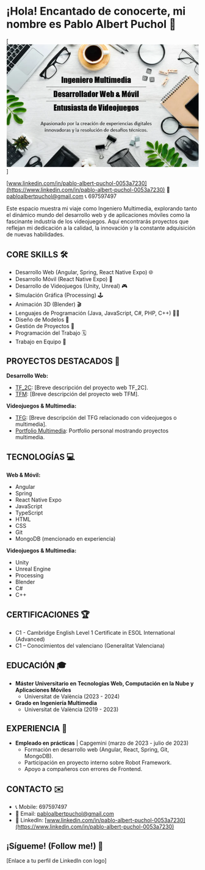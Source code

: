 # ¡Hola! Encantado de conocerte, mi nombre es Pablo Albert Puchol 👋

[![Ingeniero Multimedia - Desarrollo Web & Videojuegos](entrada.png)]

[www.linkedin.com/in/pablo-albert-puchol-0053a7230](https://www.linkedin.com/in/pablo-albert-puchol-0053a7230) 📧 [pabloalbertpuchol@gmail.com](mailto:pabloalbertpuchol@gmail.com) 📞 697597497

Este espacio muestra mi viaje como Ingeniero Multimedia, explorando tanto el dinámico mundo del desarrollo web y de aplicaciones móviles como la fascinante industria de los videojuegos. Aquí encontrarás proyectos que reflejan mi dedicación a la calidad, la innovación y la constante adquisición de nuevas habilidades.

## CORE SKILLS 🛠️

- Desarrollo Web (Angular, Spring, React Native Expo) 🌐
- Desarrollo Móvil (React Native Expo) 📱
- Desarrollo de Videojuegos (Unity, Unreal) 🎮
- Simulación Gráfica (Processing) 🕹️
- Animación 3D (Blender) 🎬
- Lenguajes de Programación (Java, JavaScript, C#, PHP, C++) 👨‍💻
- Diseño de Modelos 📐
- Gestión de Proyectos 📂
- Programación del Trabajo 🗓️
- Trabajo en Equipo 🤝

## PROYECTOS DESTACADOS 🌟

**Desarrollo Web:**

- [TF_2C](https://github.com/escorpioap2001/TF_2C): [Breve descripción del proyecto web TF_2C].
- [TFM](https://github.com/escorpioap2001/TFM): [Breve descripción del proyecto web TFM].

**Videojuegos & Multimedia:**

- [TFG](https://github.com/escorpioap2001/TFG): [Breve descripción del TFG relacionado con videojuegos o multimedia].
- [Portfolio Multimedia](https://mural.uv.es/palpu/portfolio/inicio.html): Portfolio personal mostrando proyectos multimedia.

## TECNOLOGÍAS 💻

**Web & Móvil:**

- Angular
- Spring
- React Native Expo
- JavaScript
- TypeScript
- HTML
- CSS
- Git
- MongoDB (mencionado en experiencia)

**Videojuegos & Multimedia:**

- Unity
- Unreal Engine
- Processing
- Blender
- C#
- C++

## CERTIFICACIONES 🏆

- C1 - Cambridge English Level 1 Certificate in ESOL International (Advanced)
- C1 – Conocimientos del valenciano (Generalitat Valenciana)

## EDUCACIÓN 🎓

- **Máster Universitario en Tecnologías Web, Computación en la Nube y Aplicaciones Móviles**
  - Universitat de València (2023 - 2024)
- **Grado en Ingeniería Multimedia**
  - Universitat de València (2019 - 2023)

## EXPERIENCIA 💼

- **Empleado en prácticas** | Capgemini (marzo de 2023 - julio de 2023)
  - Formación en desarrollo web (Angular, React, Spring, Git, MongoDB).
  - Participación en proyecto interno sobre Robot Framework.
  - Apoyo a compañeros con errores de Frontend.

## CONTACTO ✉️

- 📞 Mobile: 697597497
- 📧 Email: [pabloalbertpuchol@gmail.com](mailto:pabloalbertpuchol@gmail.com)
- 🔗 LinkedIn: [www.linkedin.com/in/pablo-albert-puchol-0053a7230](https://www.linkedin.com/in/pablo-albert-puchol-0053a7230)

## ¡Sígueme! (Follow me!) 🚀

[Enlace a tu perfil de LinkedIn con logo]